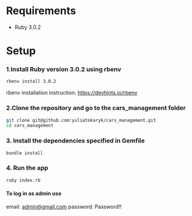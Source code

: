 # Requirements
- Ruby 3.0.2

# Setup

### 1.Install Ruby version 3.0.2 using rbenv 

```bash
rbenv install 3.0.2
```

rbenv installation instruction:
https://devhints.io/rbenv

### 2.Clone the repository and go to the cars_management folder

```bash
git clone git@github.com:yuliatokaryk/cars_management.git
cd cars_management
```

### 3. Install the dependencies specified in Gemfile
```bash
bundle install
```

### 4. Run the app

```bash
ruby index.rb
```

#### To log in as admin use
  email: admin@gmail.com
  password: Password!!

